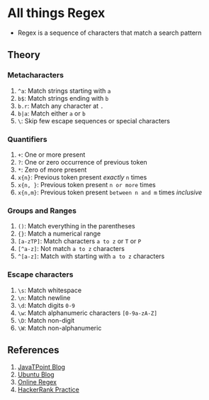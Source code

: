 # All things Regex
- Regex is a sequence of characters that match a search pattern

## Theory
### Metacharacters
1. `^a`: Match strings starting with `a`
2. `b$`: Match strings ending with `b`
3. `b.r`: Match any character at `.`
4. `b|a`: Match either `a` or `b`
5. `\`: Skip few escape sequences or special characters

### Quantifiers
1. `+`: One or more present
2. `?`: One or zero occurrence of previous token
3. `*`: Zero of more present
4. `x{n}`: Previous token present _exactly_ `n` times
5. `x{n, }`: Previous token present `n or more` times
6. `x{n,m}`: Previous token present `between n and m` times _inclusive_

### Groups and Ranges
1. `()`: Match everything in the parentheses
2. `{}`: Match a numerical range
3. `[a-zTP]`: Match characters `a to z` or `T` or `P`
4. `[^a-z]`: Not match `a to z` characters
5. `^[a-z]`: Match with starting with `a to z` characters

### Escape characters
1. `\s`: Match whitespace
2. `\n`: Match newline
3. `\d`: Match digits `0-9`
4. `\w`: Match alphanumeric characters `[0-9a-zA-Z]`
5. `\D`: Match non-digit
6. `\W`: Match non-alphanumeric

## References
1. [JavaTPoint Blog](https://www.javatpoint.com/regex)
2. [Ubuntu Blog](https://ubuntu.com/blog/regex-basics)
3. [Online Regex](https://regex101.com/)
4. [HackerRank Practice](https://www.hackerrank.com/domains/regex)

